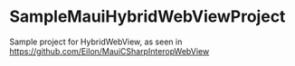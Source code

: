 # SampleMauiHybridWebViewProject
 
Sample project for HybridWebView, as seen in https://github.com/Eilon/MauiCSharpInteropWebView
